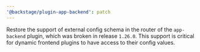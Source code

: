 ```yaml
---
'@backstage/plugin-app-backend': patch
---
```


Restore the support of external config schema in the router of the `app-backend` plugin, which was broken in release `1.26.0`.
This support is critical for dynamic frontend plugins to have access to their config values.
